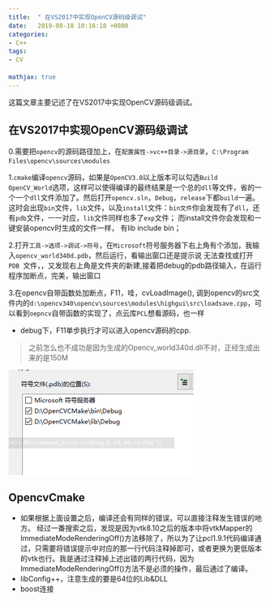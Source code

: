 ```yaml
---
title:  " 在VS2017中实现OpenCV源码级调试"
date:   2019-08-18 10:16:18 +0800
categories:
- C++
tags:
- CV 

mathjax: true
---
```


这篇文章主要记述了在VS2017中实现OpenCV源码级调试。

<!--more-->









## 在VS2017中实现OpenCV源码级调试

0.需要把`opencv`的源码路径加上，在`配置属性->vc++目录->源目录`，`C:\Program Files\opencv\sources\modules`

1.`cmake`编译`opencv`源码，如果是`OpenCV3.0`以上版本可以勾选`Build OpenCV_World`选项，这样可以使得编译的最终结果是一个总的`dll`等文件，省的一个一个`dll`文件添加了。然后打开`opencv.sln`，`Debug`，`release`下都`build`一遍。这时会出现`bin`文件，`lib`文件，以及`install`文件：`bin文件`你会发现有了`dll`，还有`pdb`文件，一一对应，`lib`文件同样也多了`exp`文件；
而install文件你会发现和一键安装opencv时生成的文件一样， 有lib include bin；

2.打开`工具->选项->调试->符号`，在`Microsoft`符号服务器下右上角有个添加，我输入`opencv_world340d.pdb`，然后运行，看输出窗口还是提示说 无法查找或打开 `PDB `文件，，又发现右上角是文件夹的新建,接着把debug的pdb路径输入，在运行程序加断点，完美，输出窗口 

3.在opencv自带函数处加断点，F11，哇，cvLoadImage(), 调到opencv的src文件内的`d:\opencv340\opencv\sources\modules\highgui\src\loadsave.cpp`，可以看到`oepncv`自带函数的实现了，点云库`PCL`想看源码，也一样

- debug下，F11单步执行才可以进入opencv源码的cpp.

> 之前怎么也不成功是因为生成的Opencv_world340d.dll不对，正经生成出来的是150M

![image-20191219213007592](image-20191219213007592.png)

## OpencvCmake

- 如果根据上面设置之后，编译还会有同样的错误，可以直接注释发生错误的地方。 经过一番搜索之后，发现是因为vtk8.10之后的版本中将vtkMapper的ImmediateModeRenderingOff()方法移除了，所以为了让pcl1.9.1代码编译通过，只需要将错误提示中对应的那一行代码注释掉即可，或者更换为更低版本的vtk也行。我是通过注释掉上述出错的两行代码，因为ImmediateModeRenderingOff()方法不是必须的操作，最后通过了编译。
- libConfig++，注意生成的要是64位的Lib&DLL
- boost连接